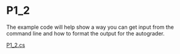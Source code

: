 # P1_2

The example code will help show a way you can get input from the command line and how to format the output for the autograder.

[P1_2.cs](./P1_2.cs)